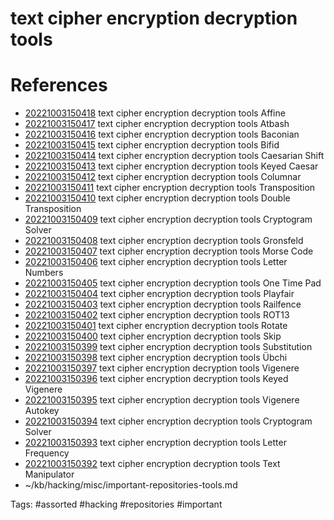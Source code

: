 # text cipher encryption decryption tools

# References
- [20221003150418](/zet/20221003150418/README.md) text cipher encryption decryption tools Affine
- [20221003150417](/zet/20221003150417/README.md) text cipher encryption decryption tools Atbash
- [20221003150416](/zet/20221003150416/README.md) text cipher encryption decryption tools Baconian
- [20221003150415](/zet/20221003150415/README.md) text cipher encryption decryption tools Bifid
- [20221003150414](/zet/20221003150414/README.md) text cipher encryption decryption tools Caesarian Shift
- [20221003150413](/zet/20221003150413/README.md) text cipher encryption decryption tools Keyed Caesar
- [20221003150412](/zet/20221003150412/README.md) text cipher encryption decryption tools Columnar
- [20221003150411](/zet/20221003150411/README.md) text cipher encryption decryption tools Transposition
- [20221003150410](/zet/20221003150410/README.md) text cipher encryption decryption tools Double Transposition
- [20221003150409](/zet/20221003150409/README.md) text cipher encryption decryption tools Cryptogram Solver
- [20221003150408](/zet/20221003150408/README.md) text cipher encryption decryption tools Gronsfeld
- [20221003150407](/zet/20221003150407/README.md) text cipher encryption decryption tools Morse Code
- [20221003150406](/zet/20221003150406/README.md) text cipher encryption decryption tools Letter Numbers
- [20221003150405](/zet/20221003150405/README.md) text cipher encryption decryption tools One Time Pad
- [20221003150404](/zet/20221003150404/README.md) text cipher encryption decryption tools Playfair
- [20221003150403](/zet/20221003150403/README.md) text cipher encryption decryption tools Railfence
- [20221003150402](/zet/20221003150402/README.md) text cipher encryption decryption tools ROT13
- [20221003150401](/zet/20221003150401/README.md) text cipher encryption decryption tools Rotate
- [20221003150400](/zet/20221003150400/README.md) text cipher encryption decryption tools Skip
- [20221003150399](/zet/20221003150399/README.md) text cipher encryption decryption tools Substitution
- [20221003150398](/zet/20221003150398/README.md) text cipher encryption decryption tools Übchi
- [20221003150397](/zet/20221003150397/README.md) text cipher encryption decryption tools Vigenere
- [20221003150396](/zet/20221003150396/README.md) text cipher encryption decryption tools Keyed Vigenere
- [20221003150395](/zet/20221003150395/README.md) text cipher encryption decryption tools Vigenere Autokey
- [20221003150394](/zet/20221003150394/README.md) text cipher encryption decryption tools Cryptogram Solver
- [20221003150393](/zet/20221003150393/README.md) text cipher encryption decryption tools Letter Frequency
- [20221003150392](/zet/20221003150392/README.md) text cipher encryption decryption tools Text Manipulator
- ~/kb/hacking/misc/important-repositories-tools.md

Tags:
    #assorted #hacking #repositories #important
